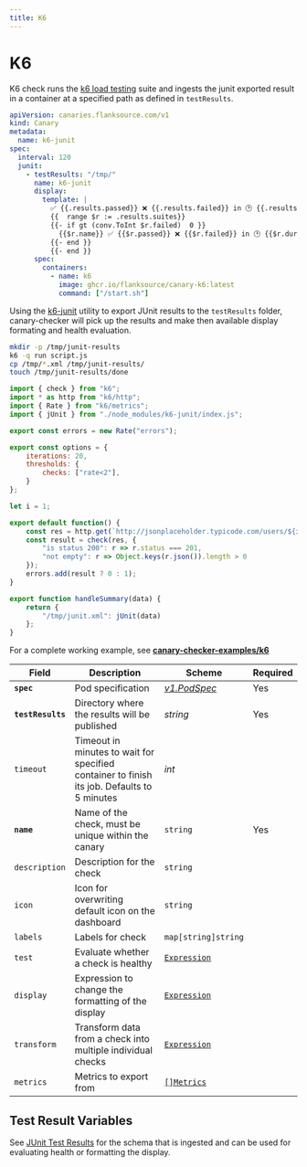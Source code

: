 ```yaml
---
title: K6
---
```


# <Icon name="k6"/> K6

K6 check runs the [k6 load testing](https://k6.io/) suite and ingests the junit exported result in a container at a specified path as defined in `testResults`.

```yaml title="k6-junit"
apiVersion: canaries.flanksource.com/v1
kind: Canary
metadata:
  name: k6-junit
spec:
  interval: 120
  junit:
    - testResults: "/tmp/"
      name: k6-junit
      display:
        template: |
          ✅ {{.results.passed}} ❌ {{.results.failed}} in 🕑 {{.results.duration}}
          {{  range $r := .results.suites}}
          {{- if gt (conv.ToInt $r.failed)  0 }}
            {{$r.name}} ✅ {{$r.passed}} ❌ {{$r.failed}} in 🕑 {{$r.duration}}
          {{- end }}
          {{- end }}
      spec:
        containers:
          - name: k6
            image: ghcr.io/flanksource/canary-k6:latest
            command: ["/start.sh"]
```

Using the [k6-junit](https://github.com/l-ross/k6-junit) utility to export JUnit results to the `testResults` folder, canary-checker will pick up the results and make then available display formating and health evaluation.

```bash title="start.sh"
mkdir -p /tmp/junit-results
k6 -q run script.js
cp /tmp/*.xml /tmp/junit-results/
touch /tmp/junit-results/done
```

```javascript title="script.js"
import { check } from "k6";
import * as http from "k6/http";
import { Rate } from "k6/metrics";
import { jUnit } from "./node_modules/k6-junit/index.js";

export const errors = new Rate("errors");

export const options = {
    iterations: 20,
    thresholds: {
        checks: ["rate<2"],
    }
};

let i = 1;

export default function() {
    const res = http.get(`http://jsonplaceholder.typicode.com/users/${i++}`);
    const result = check(res, {
        "is status 200": r => r.status === 201,
        "not empty": r => Object.keys(r.json()).length > 0
    });
    errors.add(result ? 0 : 1);
}

export function handleSummary(data) {
    return {
        "/tmp/junit.xml": jUnit(data)
    };
}
```

For a complete working example, see **[canary-checker-examples/k6](https://github.com/flanksource/canary-checker-examples/tree/main/k6)**

| Field | Description | Scheme | Required |
| ----- | ----------- | ------ | -------- |
| **`spec`** | Pod specification | [*v1.PodSpec*](https://kubernetes.io/docs/reference/generated/kubernetes-api/v1.20/#podspec-v1-core) | Yes |
| **`testResults`** | Directory where the results will be published | *string* | Yes |
| `timeout` | Timeout in minutes to wait for specified container to finish its job. Defaults to 5 minutes | *int* |  |
| **`name`**    | Name of the check, must be unique within the canary         | `string`                                     | Yes      |
| `description` | Description for the check                                   | `string`                                     |          |
| `icon`        | Icon for overwriting default icon on the dashboard          | `string`                                     |          |
| `labels`      | Labels for check                                            | `map[string]string`                          |          |
| `test`        | Evaluate whether a check is healthy                         | [`Expression`](/concepts/health-evaluation)  |          |
| `display`     | Expression to change the formatting of the display          | [`Expression`](/concepts/display-formatting) |          |
| `transform`   | Transform data from a check into multiple individual checks | [`Expression`](/concepts/transforms)          |          |
| `metrics`     | Metrics to export from                                      | [`[]Metrics`](/concepts/metrics-exporter)    |          |

## Test Result Variables

See [JUnit Test Results](./junit##test-result-variables) for the schema that is ingested and can be used for evaluating health or formatting the display.
